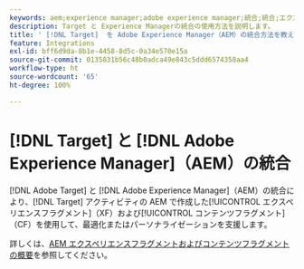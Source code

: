 ```yaml
---
keywords: aem;experience manager;adobe experience manager;統合;統合;エクスペリエンスフラグメント
description: Target と Experience Managerの統合の使用方法を説明します。
title: ' [!DNL Target]  を Adobe Experience Manager（AEM）の統合方法を教えてください。'
feature: Integrations
exl-id: bff6d9da-8b1e-4458-8d5c-0a34e570e15a
source-git-commit: 0135831b56c48b0adca49e843c5ddd6574358aa4
workflow-type: ht
source-wordcount: '65'
ht-degree: 100%

---
```


# [!DNL Target] と [!DNL Adobe Experience Manager]（AEM）の統合

[!DNL Adobe Target] と [!DNL Adobe Experience Manager]（AEM）の統合により、[!DNL Target] アクティビティの AEM で作成した[!UICONTROL エクスペリエンスフラグメント]（XF）および[!UICONTROL コンテンツフラグメント]（CF）を使用して、最適化またはパーソナライゼーションを支援します。

詳しくは、[AEM エクスペリエンスフラグメントおよびコンテンツフラグメントの概要](/help/main/c-integrating-target-with-mac/aem/aem-experience-and-content-fragments.md)を参照してください。
